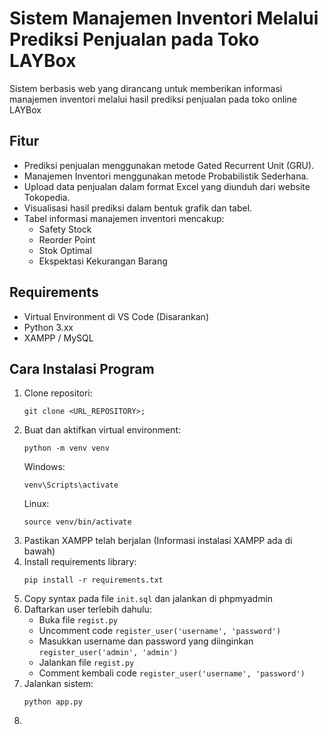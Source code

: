 # Sistem Manajemen Inventori Melalui Prediksi Penjualan pada Toko LAYBox
Sistem berbasis web yang dirancang untuk memberikan informasi manajemen inventori melalui hasil prediksi penjualan pada toko online LAYBox

## Fitur
- Prediksi penjualan menggunakan metode Gated Recurrent Unit (GRU).
- Manajemen Inventori menggunakan metode Probabilistik Sederhana.
- Upload data penjualan dalam format Excel yang diunduh dari website Tokopedia.
- Visualisasi hasil prediksi dalam bentuk grafik dan tabel.
- Tabel informasi manajemen inventori mencakup:
  + Safety Stock
  + Reorder Point
  + Stok Optimal
  + Ekspektasi Kekurangan Barang

## Requirements
- Virtual Environment di VS Code (Disarankan)
- Python 3.xx
- XAMPP / MySQL

## Cara Instalasi Program
1. Clone repositori:
   ```
   git clone <URL_REPOSITORY>;
   ```
2. Buat dan aktifkan virtual environment:
   ```
   python -m venv venv
   ```
   Windows:
   ```
   venv\Scripts\activate
   ```
   Linux:
   ```
   source venv/bin/activate
   ```
4. Pastikan XAMPP telah berjalan (Informasi instalasi XAMPP ada di bawah)
5. Install requirements library:
   ```
   pip install -r requirements.txt
   ```  
6. Copy syntax pada file `init.sql` dan jalankan di phpmyadmin
7. Daftarkan user terlebih dahulu:
   - Buka file `regist.py`
   - Uncomment code `register_user('username', 'password')`
   - Masukkan username dan password yang diinginkan `register_user('admin', 'admin')`
   - Jalankan file `regist.py`
   - Comment kembali code `register_user('username', 'password')`
9. Jalankan sistem:
   ```
   python app.py
   ```
10. 
